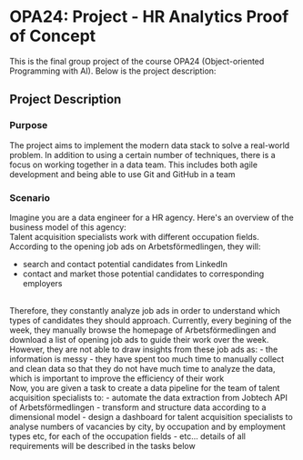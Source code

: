 # OPA24: Project - HR Analytics Proof of Concept
This is the final group project of the course OPA24 (Object-oriented Programming with AI). Below is the project description:
## Project Description
### Purpose
The project aims to implement the modern data stack to solve a real-world problem. In addition to using a certain number of techniques, there is a focus on working together in a data team. This includes both agile development and being able to use Git and GitHub in a team

### Scenario
Imagine you are a data engineer for a HR agency. Here's an overview of the business model of this agency:
<br>
Talent acquisition specialists work with different occupation fields. According to the opening job ads on Arbetsförmedlingen, they will:
- search and contact potential candidates from LinkedIn
- contact and market those potential candidates to corresponding employers
<br>
Therefore, they constantly analyze job ads in order to understand which types of candidates they should approach. Currently, every begining of the week, they manually browse the homepage of Arbetsförmedlingen and download a list of opening job ads to guide their work over the week. However, they are not able to draw insights from these job ads as:
- the information is messy
- they have spent too much time to manually collect and clean data so that they do not have much time to analyze the data, which is important to improve the efficiency of their work
<br>
Now, you are given a task to create a data pipeline for the team of talent acquisition specialists to:
- automate the data extraction from Jobtech API of Arbetsförmedlingen
- transform and structure data according to a dimensional model
- design a dashboard for talent acquisition specialists to analyse numbers of vacancies by city, by occupation and by employment types etc, for each of the occupation fields
- etc... details of all requirements will be described in the tasks below

